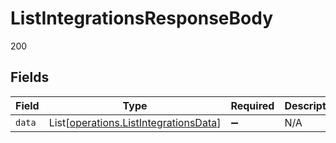 # ListIntegrationsResponseBody

200


## Fields

| Field                                                                                    | Type                                                                                     | Required                                                                                 | Description                                                                              |
| ---------------------------------------------------------------------------------------- | ---------------------------------------------------------------------------------------- | ---------------------------------------------------------------------------------------- | ---------------------------------------------------------------------------------------- |
| `data`                                                                                   | List[[operations.ListIntegrationsData](../../models/operations/listintegrationsdata.md)] | :heavy_minus_sign:                                                                       | N/A                                                                                      |
